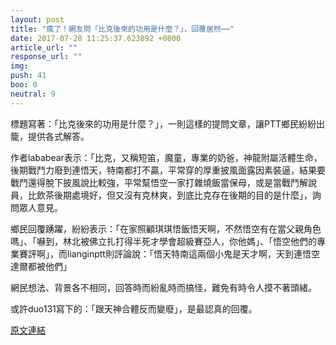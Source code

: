 ```yaml
---
layout: post
title: "瘋了！網友問「比克後來的功用是什麼？」，回覆居然⋯⋯"
date: 2017-07-28 11:25:37.623892 +0800
article_url: ""
response_url: ""
img: 
push: 41
boo: 0
neutral: 9
---
```


標題寫著：「比克後來的功用是什麼？」，一則這樣的提問文章，讓PTT鄉民紛紛出籠，提供各式解答。

作者lababear表示：「比克，又稱短笛，魔童，專業的奶爸，神龍附屬活體生命，後期戰鬥力廢到連悟天，特南都打不贏，平常穿的厚重披風面露因素裝逼，結果要戰鬥還得脫下披風說比較強，平常幫悟空一家打雜燒飯當保母，或是當戰鬥解說員，比飲茶後期處境好，但又沒有克林爽，到底比克存在後期的目的是什麼」，詢問眾人意見。

鄉民回覆踴躍，紛紛表示：「在家照顧琪琪悟飯悟天啊，不然悟空有在當父親角色嗎」、「嚇到，林北被佛立扎打得半死才學會超級賽亞人，你他媽」、「悟空他們的專業賽評啊」，而lianginptt則評論說：「悟天特南這兩個小鬼是天才啊，天到連悟空達爾都被他們」

網民想法、背景各不相同，回答時而紛亂時而搞怪，難免有時令人摸不著頭緒。

或許duo131寫下的：「跟天神合體反而變廢」，是最認真的回覆。

<a href = "https://www.ptt.cc/bbs/Gossiping/M.1501177189.A.3CB.html">原文連結</a>

